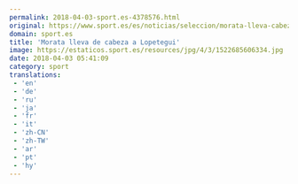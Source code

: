 ```yaml
---
permalink: 2018-04-03-sport.es-4378576.html
original: https://www.sport.es/es/noticias/seleccion/morata-lleva-cabeza-lopetegui-6729936?utm_source=rss-noticias&utm_medium=feed&utm_campaign=seleccion
domain: sport.es
title: 'Morata lleva de cabeza a Lopetegui'
image: https://estaticos.sport.es/resources/jpg/4/3/1522685606334.jpg
date: 2018-04-03 05:41:09
category: sport
translations: 
 - 'en'
 - 'de'
 - 'ru'
 - 'ja'
 - 'fr'
 - 'it'
 - 'zh-CN'
 - 'zh-TW'
 - 'ar'
 - 'pt'
 - 'hy'
---
```


